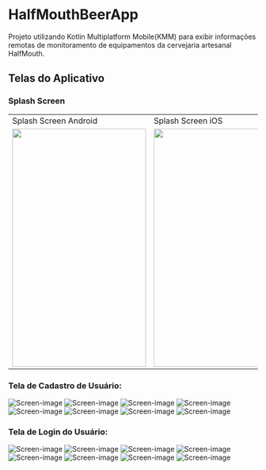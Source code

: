 # HalfMouthBeerApp

Projeto utilizando Kotlin Multiplatform Mobile(KMM) para exibir informações remotas de monitoramento
de equipamentos da cervejaria artesanal HalfMouth.

## Telas do Aplicativo

### Splash Screen
<table>
  <tr>
     <td>Splash Screen Android</td>
     <td>Splash Screen iOS</td>
  </tr>
  <tr>
    <td><img src="screen/android/splash-screen/splash-screen.png" width=270 height=480></td>
    <td><img src="screen/iOS/splash-screen/splash-screen-ios.png" width=270 height=480></td>
  </tr>
 </table>


### Tela de Cadastro de Usuário:
![Screen-image](screen/android/sign-in/sign-in-android.png)
![Screen-image](screen/iOS/sign-in/sign-in-ios.png)
![Screen-image](screen/android/sign-in/sign-in-complete-fields.png)
![Screen-image](screen/iOS/sign-in/sign-in-error-fields-ios.png)
![Screen-image](screen/android/sign-in/sign-in-error-fields.png)
![Screen-image](screen/iOS/sign-in/sign-in-complete-ios.png)
![Screen-image](screen/android/sign-in/sign-in-progress-bar.png)
![Screen-image](screen/iOS/sign-in/sign-in-progress-bar-ios.png)

### Tela de Login do Usuário:
![Screen-image](screen/android/login/login.png)
![Screen-image](screen/iOS/login/login-ios.png)
![Screen-image](screen/android/login/login-complete-fields.png)
![Screen-image](screen/iOS/login/login-complete-ios.png)
![Screen-image](screen/android/login/login-fields-error.png)
![Screen-image](screen/iOS/login/login-fields-error-ios.png)
![Screen-image](screen/android/login/login-progress-bar.png)
![Screen-image](screen/iOS/login/login-progress-bar-ios.png)
